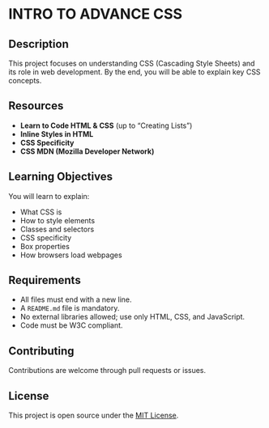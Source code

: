 # INTRO TO ADVANCE CSS

## Description

This project focuses on understanding CSS (Cascading Style Sheets) and its role in web development. By the end, you will be able to explain key CSS concepts.

## Resources

- **Learn to Code HTML & CSS** (up to “Creating Lists”)
- **Inline Styles in HTML**
- **CSS Specificity**
- **CSS MDN (Mozilla Developer Network)**

## Learning Objectives

You will learn to explain:

- What CSS is
- How to style elements
- Classes and selectors
- CSS specificity
- Box properties
- How browsers load webpages

## Requirements

- All files must end with a new line.
- A `README.md` file is mandatory.
- No external libraries allowed; use only HTML, CSS, and JavaScript.
- Code must be W3C compliant.

## Contributing

Contributions are welcome through pull requests or issues.

## License

This project is open source under the [MIT License](LICENSE).

